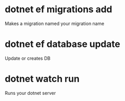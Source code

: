 # dotnet ef migrations add <Migration Name>
Makes a migration named your migration name

# dotnet ef database update
Update or creates DB

# dotnet watch run
Runs your dotnet server